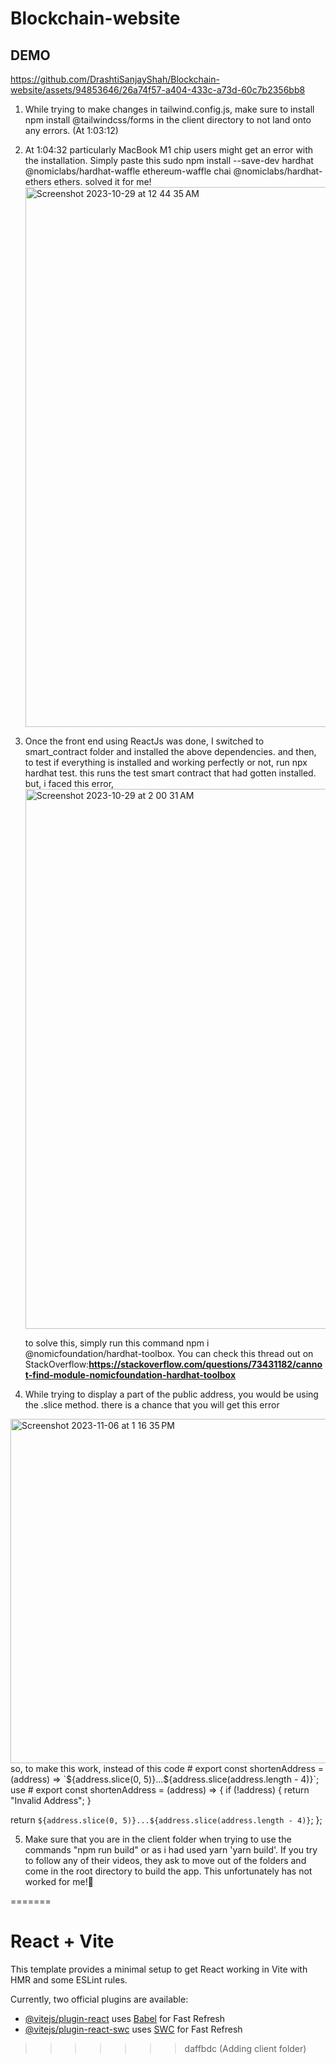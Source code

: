 # Blockchain-website

## DEMO


https://github.com/DrashtiSanjayShah/Blockchain-website/assets/94853646/26a74f57-a404-433c-a73d-60c7b2356bb8




1. While trying to make changes in tailwind.config.js, make sure to install npm install @tailwindcss/forms in the client directory to not land onto any errors. (At 1:03:12) 
2. At 1:04:32 particularly MacBook M1 chip users might get an error with the installation. Simply paste this sudo npm install --save-dev hardhat @nomiclabs/hardhat-waffle ethereum-waffle chai @nomiclabs/hardhat-ethers ethers. solved it for me!
   <img width="864" alt="Screenshot 2023-10-29 at 12 44 35 AM" src="https://github.com/DrashtiSanjayShah/Blockchain-website/assets/94853646/9eb696a8-108e-4cb7-801a-30b2a7573b01">
3. Once the front end using ReactJs was done, I switched to smart_contract folder and installed the above dependencies. and then, to test if everything is installed and working perfectly or not, run npx hardhat test.
   this runs the test smart contract that had gotten installed. but, i faced this error,  <img width="864" alt="Screenshot 2023-10-29 at 2 00 31 AM" src="https://github.com/DrashtiSanjayShah/Blockchain-website/assets/94853646/0c0ff922-bbf4-48cf-9929-a15973513236">

   to solve this, simply run this command npm i @nomicfoundation/hardhat-toolbox.
You can check this thread out on StackOverflow:**https://stackoverflow.com/questions/73431182/cannot-find-module-nomicfoundation-hardhat-toolbox** 

4. While trying to display a part of the public address, you would be using the .slice method. there is a chance that you will get this error
<img width="551" alt="Screenshot 2023-11-06 at 1 16 35 PM" src="https://github.com/DrashtiSanjayShah/Blockchain-website/assets/94853646/41c86019-787f-48d7-a879-59d88f0b8327">
   so, to make this work, instead of this code
   # export const shortenAddress = (address) => `${address.slice(0, 5)}...${address.slice(address.length - 4)}`;
   use
   # export const shortenAddress = (address) => {
  if (!address) {
    return "Invalid Address";
  }

  return `${address.slice(0, 5)}...${address.slice(address.length - 4)}`;
};

5. Make sure that you are in the client folder when trying to use the commands "npm run build" or as i had used yarn 'yarn build'.
If you try to follow any of their videos, they ask to move out of the folders and come in the root directory to build the app. This unfortunately has not worked for me!🥹 

=======
# React + Vite

This template provides a minimal setup to get React working in Vite with HMR and some ESLint rules.

Currently, two official plugins are available:

- [@vitejs/plugin-react](https://github.com/vitejs/vite-plugin-react/blob/main/packages/plugin-react/README.md) uses [Babel](https://babeljs.io/) for Fast Refresh
- [@vitejs/plugin-react-swc](https://github.com/vitejs/vite-plugin-react-swc) uses [SWC](https://swc.rs/) for Fast Refresh
>>>>>>> daffbdc (Adding client folder)
